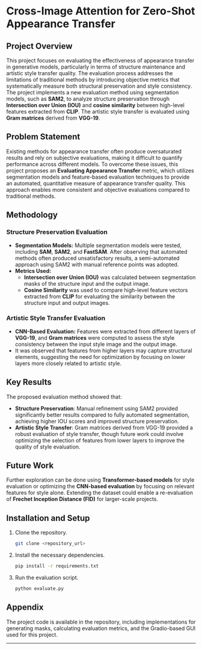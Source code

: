 
# Cross-Image Attention for Zero-Shot Appearance Transfer

## Project Overview

This project focuses on evaluating the effectiveness of appearance transfer in generative models, particularly in terms of structure maintenance and artistic style transfer quality. The evaluation process addresses the limitations of traditional methods by introducing objective metrics that systematically measure both structural preservation and style consistency. The project implements a new evaluation method using segmentation models, such as **SAM2**, to analyze structure preservation through **Intersection over Union (IOU)** and **cosine similarity** between high-level features extracted from **CLIP**. The artistic style transfer is evaluated using **Gram matrices** derived from **VGG-19**.

## Problem Statement

Existing methods for appearance transfer often produce oversaturated results and rely on subjective evaluations, making it difficult to quantify performance across different models. To overcome these issues, this project proposes an **Evaluating Appearance Transfer** metric, which utilizes segmentation models and feature-based evaluation techniques to provide an automated, quantitative measure of appearance transfer quality. This approach enables more consistent and objective evaluations compared to traditional methods.

## Methodology

### Structure Preservation Evaluation

- **Segmentation Models:** Multiple segmentation models were tested, including **SAM**, **SAM2**, and **FastSAM**. After observing that automated methods often produced unsatisfactory results, a semi-automated approach using SAM2 with manual reference points was adopted.
- **Metrics Used:** 
  - **Intersection over Union (IOU)** was calculated between segmentation masks of the structure input and the output image.
  - **Cosine Similarity** was used to compare high-level feature vectors extracted from **CLIP** for evaluating the similarity between the structure input and output images.

### Artistic Style Transfer Evaluation

- **CNN-Based Evaluation:** Features were extracted from different layers of **VGG-19**, and **Gram matrices** were computed to assess the style consistency between the input style image and the output image.
- It was observed that features from higher layers may capture structural elements, suggesting the need for optimization by focusing on lower layers more closely related to artistic style.

## Key Results

The proposed evaluation method showed that:

- **Structure Preservation**: Manual refinement using SAM2 provided significantly better results compared to fully automated segmentation, achieving higher IOU scores and improved structure preservation.
- **Artistic Style Transfer**: Gram matrices derived from VGG-19 provided a robust evaluation of style transfer, though future work could involve optimizing the selection of features from lower layers to improve the quality of style evaluation.

## Future Work

Further exploration can be done using **Transformer-based models** for style evaluation or optimizing the **CNN-based evaluation** by focusing on relevant features for style alone. Extending the dataset could enable a re-evaluation of **Frechet Inception Distance (FID)** for larger-scale projects.

## Installation and Setup

1. Clone the repository.
    ```bash
    git clone <repository_url>
    ```
2. Install the necessary dependencies.
    ```bash
    pip install -r requirements.txt
    ```
3. Run the evaluation script.
    ```bash
    python evaluate.py
    ```

## Appendix

The project code is available in the repository, including implementations for generating masks, calculating evaluation metrics, and the Gradio-based GUI used for this project.

---
